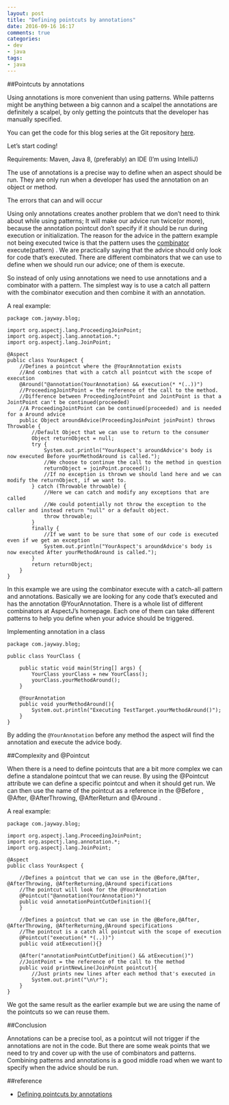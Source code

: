 ```yaml
---
layout: post
title: "Defining pointcuts by annotations"
date: 2016-09-16 16:17
comments: true
categories: 
- dev
- java
tags:
- java
---
```

##Pointcuts by annotations

Using annotations is more convenient than using patterns. While patterns might be anything between a big cannon and a scalpel the annotations are definitely a scalpel, by only getting the pointcuts that the developer has manually specified.

You can get the code for this blog series at the Git repository [here](https://github.com/Nosfert/AspectJ-Tutorial-jayway).

<!-- more -->

Let’s start coding!

Requirements: Maven, Java 8, (preferably) an IDE (I’m using IntelliJ)

The use of annotations is a precise way to define when an aspect should be run. They are only run when a developer has used the annotation on an object or method.

The errors that can and will occur

Using only annotations creates another problem that we don’t need to think about while using patterns; It will make our advice run twice(or more), because the annotation pointcut don’t specify if it should be run during execution or initialization. The reason for the advice in the pattern example not being executed twice is that the pattern uses the [combinator](https://eclipse.org/aspectj/doc/released/progguide/semantics-pointcuts.html) execute(pattern) . We are practically saying that the advice should only look for code that’s executed. There are different combinators that we can use to define when we should run our advice; one of them is execute.

So instead of only using annotations we need to use annotations and a combinator with a pattern. The simplest way is to use a catch all pattern with the combinator execution and then combine it with an annotation.

A real example:

```
package com.jayway.blog;

import org.aspectj.lang.ProceedingJoinPoint;
import org.aspectj.lang.annotation.*;
import org.aspectj.lang.JoinPoint;

@Aspect
public class YourAspect {
    //Defines a pointcut where the @YourAnnotation exists
    //And combines that with a catch all pointcut with the scope of execution
    @Around("@annotation(YourAnnotation) && execution(* *(..))")
    //ProceedingJointPoint = the reference of the call to the method.
    //Difference between ProceedingJointPoint and JointPoint is that a JointPoint can't be continued(proceeded)
    //A ProceedingJointPoint can be continued(proceeded) and is needed for a Around advice
    public Object aroundAdvice(ProceedingJoinPoint joinPoint) throws Throwable {
        //Default Object that we can use to return to the consumer
        Object returnObject = null;
        try {
            System.out.println("YourAspect's aroundAdvice's body is now executed Before yourMethodAround is called.");
            //We choose to continue the call to the method in question
            returnObject = joinPoint.proceed();
            //If no exception is thrown we should land here and we can modify the returnObject, if we want to.
        } catch (Throwable throwable) {
            //Here we can catch and modify any exceptions that are called
            //We could potentially not throw the exception to the caller and instead return "null" or a default object.
            throw throwable;
        }
        finally {
            //If we want to be sure that some of our code is executed even if we get an exception
            System.out.println("YourAspect's aroundAdvice's body is now executed After yourMethodAround is called.");
        }
        return returnObject;
    }
}
```

In this example we are using the combinator execute with a catch-all pattern and annotations. Basically we are looking for any code that’s executed and has the annotation @YourAnnotation. There is a whole list of different combinators at AspectJ’s homepage. Each one of them can take different patterns to help you define when your advice should be triggered.

Implementing annotation in a class

```
package com.jayway.blog;

public class YourClass {

    public static void main(String[] args) {
        YourClass yourClass = new YourClass();
        yourClass.yourMethodAround();
    }

    @YourAnnotation
    public void yourMethodAround(){
        System.out.println("Executing TestTarget.yourMethodAround()");
    }
}
```

By adding the ``@YourAnnotation``  before any method the aspect will find the annotation and execute the advice body.

##Complexity and @Pointcut

When there is a need to define pointcuts that are a bit more complex we can define a standalone pointcut that we can reuse. By using the @Pointcut attribute we can define a specific pointcut and when it should get run. We can then use the name of the pointcut as a reference in the @Before ,  @After, @AfterThrowing,  @AfterReturn  and @Around .

A real example:

```
package com.jayway.blog;

import org.aspectj.lang.ProceedingJoinPoint;
import org.aspectj.lang.annotation.*;
import org.aspectj.lang.JoinPoint;

@Aspect
public class YourAspect {

    //Defines a pointcut that we can use in the @Before,@After, @AfterThrowing, @AfterReturning,@Around specifications
    //The pointcut will look for the @YourAnnotation
    @Pointcut("@annotation(YourAnnotation)")
    public void annotationPointCutDefinition(){
    }

    //Defines a pointcut that we can use in the @Before,@After, @AfterThrowing, @AfterReturning,@Around specifications
    //The pointcut is a catch all pointcut with the scope of execution
    @Pointcut("execution(* *(..))")
    public void atExecution(){}

    @After("annotationPointCutDefinition() && atExecution()")
    //JointPoint = the reference of the call to the method
    public void printNewLine(JoinPoint pointcut){
        //Just prints new lines after each method that's executed in
        System.out.print("\n\r");
    }
}
```

We got the same result as the earlier example but we are using the name of the pointcuts so we can reuse them.

##Conclusion

Annotations can be a precise tool, as a pointcut will not trigger if the annotations are not in the code. But there are some weak points that we need to try and cover up with the use of combinators and patterns. Combining patterns and annotations is a good middle road when we want to specify when the advice should be run.

##reference
+ [Defining pointcuts by annotations](http://blog.jayway.com/2015/09/08/defining-pointcuts-by-annotations/)
